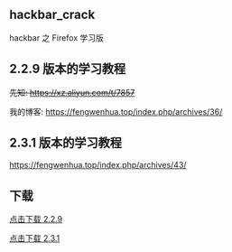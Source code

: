 ## hackbar_crack
hackbar 之 Firefox 学习版

## 2.2.9 版本的学习教程
~~先知: https://xz.aliyun.com/t/7857~~

我的博客: https://fengwenhua.top/index.php/archives/36/

## 2.3.1 版本的学习教程
https://fengwenhua.top/index.php/archives/43/

## 下载
[点击下载 2.2.9](https://github.com/fengwenhua/hackbar_crack/raw/master/hackbar-2.2.9-fx.xpi)

[点击下载 2.3.1](https://github.com/fengwenhua/hackbar_crack/raw/master/hackbar-2.3.1-fx.xpi)
